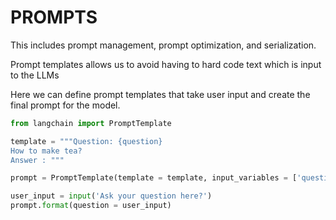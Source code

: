 # PROMPTS

This includes prompt management, prompt optimization, and serialization.

Prompt templates allows us to avoid having to hard code text which is input to the LLMs

Here we can define prompt templates that take user input and create the final prompt for the model.

```python
from langchain import PromptTemplate

template = """Question: {question}
How to make tea?
Answer : """

prompt = PromptTemplate(template = template, input_variables = ['question'])

user_input = input('Ask your question here?')
prompt.format(question = user_input)
```
